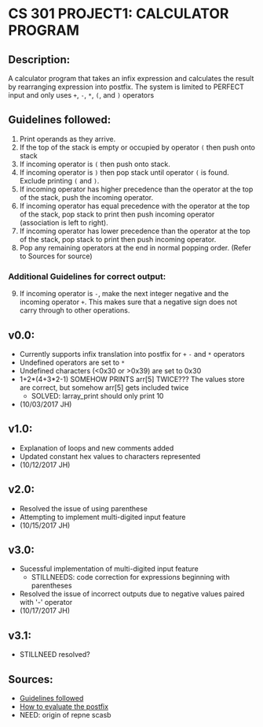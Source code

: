 # CS 301 PROJECT1: CALCULATOR PROGRAM

## Description: 	
A calculator program that takes an infix expression and calculates the result by rearranging expression into postfix. The system is limited to PERFECT input and only uses `+`, `-`, `*`, `(`, and `)` operators

## Guidelines followed:
1. Print operands as they arrive.
2. If the top of the stack is empty or occupied by operator `(` then push onto stack
3. If incoming operator is `(` then push onto stack.
4. If incoming operator is `)` then pop stack until operator `(` is found. Exclude printing `(` and `)`.
5. If incoming operator has higher precedence than the operator at the top of the stack, push the incoming operator.
6. If incoming operator has equal precedence with the operator at the top of the stack, pop stack to print then push incoming operator (association is left to right).
7. If incoming operator has lower precedence than the operator at the top of the stack, pop stack to print then push incoming operator.
8. Pop any remaining operators at the end in normal popping order.
(Refer to Sources for source)

### Additional Guidelines for correct output:
9. If incoming operator is `-`, make the next integer negative and the incoming operator `+`. This makes sure that a negative sign does not carry through to other operations.

## v0.0:
- Currently supports infix translation into postfix for `+` `-` and `*` operators
- Undefined operators are set to `*`
- Undefined characters (<0x30 or >0x39) are set to 0x30
- 1+2\*(4+3\*2-1) SOMEHOW PRINTS arr[5] TWICE??? The values store are correct, but somehow arr[5] gets included twice
	- SOLVED: larray_print should only print 10
- (10/03/2017 JH)

## v1.0:
- Explanation of loops and new comments added
- Updated constant hex values to characters represented
- (10/12/2017 JH)

## v2.0:
- Resolved the issue of using parenthese
- Attempting to implement multi-digited input feature
- (10/15/2017 JH)

## v3.0:
- Sucessful implementation of multi-digited input feature
	- STILLNEEDS: code correction for expressions beginning with parentheses
- Resolved the issue of incorrect outputs due to negative values paired with '-' operator
- (10/17/2017 JH)

## v3.1:
- STILLNEED resolved?

## Sources:
- [Guidelines followed](http://csis.pace.edu/~wolf/CS122/infix-postfix.htm)
- [How to evaluate the postfix](http://scriptasylum.com/tutorials/infix_postfix/algorithms/postfix-evaluation/)
- NEED: origin of repne scasb
